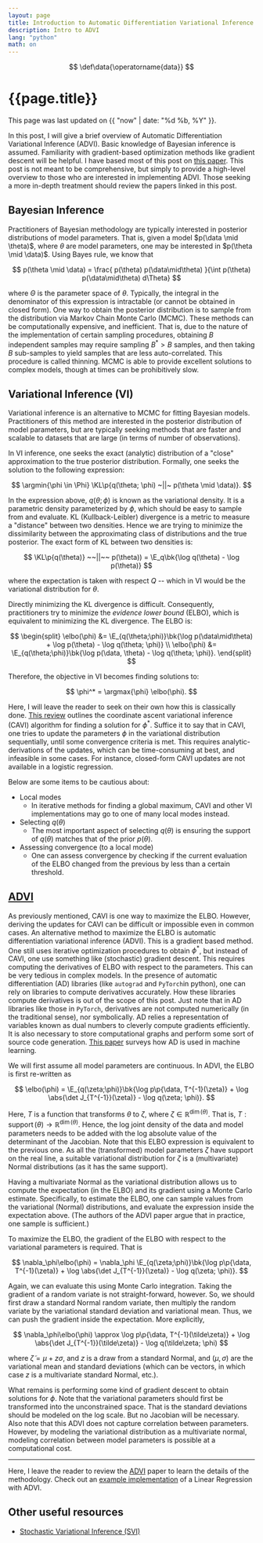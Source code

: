 ```yaml
---
layout: page
title: Introduction to Automatic Differentiation Variational Inference
description: Intro to ADVI
lang: "python"
math: on
---
```


$$
\def\data{\operatorname{data}}
$$

# {{page.title}}

This page was last updated on {{ "now" | date: "%d %b, %Y" }}.

In this post, I will give a brief overview of Automatic Differentiation
Variational Inference (ADVI). Basic knowledge of Bayesian inference is assumed.
Familiarity with gradient-based optimization methods like gradient descent will
be helpful.  I have based most of this post on [this paper][1]. This post is
not meant to be comprehensive, but simply to provide a high-level overview to
those who are interested in implementing ADVI. Those seeking a more in-depth
treatment should review the papers linked in this post.

## Bayesian Inference
Practitioners of Bayesian methodology are typically interested in posterior
distributions of model parameters. That is, given a model $p(\data \mid
\theta)$, where  $\theta$ are model parameters, one may be interested in
$p(\theta \mid \data)$. Using Bayes rule, we know that

$$
p(\theta \mid \data) = \frac{ p(\theta) p(\data\mid\theta) }{\int p(\theta)
p(\data\mid\theta) d\Theta}
$$

where $\Theta$ is the parameter space of $\theta$. Typically, the integral in the
denominator of this expression is intractable (or cannot be obtained in closed
form). One way to obtain the posterior distribution is to sample from the
distribution via Markov Chain Monte Carlo (MCMC). These methods can be
computationally expensive, and inefficient. That is, due to the nature of the
implementation of certain sampling procedures, obtaining $B$ independent
samples may require sampling $B^* > B$ samples, and then taking $B$ sub-samples
to yield samples that are less auto-correlated. This procedure is called
thinning.  MCMC is able to provide excellent solutions to complex models,
though at times can be prohibitively slow.

## Variational Inference (VI)
Variational inference is an alternative to MCMC for fitting Bayesian models. 
Practitioners of this method are interested in the posterior distribution
of model parameters, but are typically seeking methods that are faster and
scalable to datasets that are large (in terms of number of observations).

In VI inference, one seeks the exact (analytic) distribution of a "close"
approximation to the true posterior distribution. Formally, one seeks
the solution to the following expression:

$$
\argmin{\phi \in \Phi} \KL\p{q(\theta; \phi) ~||~ p(\theta \mid \data)}.
$$

In the expression above, $q(\theta; \phi)$ is known as the variational density.
It is a parametric density parameterized by $\phi$, which should be easy to
sample from and evaluate. KL (Kullback-Leibler) divergence is a metric to
measure a "distance" between two densities. Hence we are trying to minimize
the dissimilarity between the approximating class of distributions and the
true posterior. The exact form of KL between two densities is:

$$
\KL\p{q(\theta)} ~~||~~ p(\theta)) = \E_q\bk{\log q(\theta) - \log p(\theta)}
$$

where the expectation is taken with respect $Q$ -- which in VI would be the
variational distribution for $\theta$.

Directly minimizing the KL divergence is difficult. Consequently, practitioners
try to minimize the *evidence lower bound* (ELBO), which is equivalent to 
minimizing the KL divergence. The ELBO is:

$$
\begin{split}
\elbo(\phi) &= \E_{q(\theta;\phi)}\bk{\log p(\data\mid\theta) + \log p(\theta) -
               \log q(\theta; \phi)} \\
\elbo(\phi) &= \E_{q(\theta;\phi)}\bk{\log p(\data, \theta) - \log q(\theta; \phi)}.
\end{split}
$$

Therefore, the objective in VI becomes finding solutions to:

$$
\phi^* = \argmax{\phi} \elbo(\phi).
$$

Here, I will leave the reader to seek on their own how this is classically
done.  [This review][2] outlines the coordinate ascent variational inference
(CAVI) algorithm for finding a solution for $\phi^*$. Suffice it to say that in
CAVI, one tries to update the parameters $\phi$ in the variational distribution
sequentially, until some convergence criteria is met. This requires
analytic-derivations of the updates, which can be time-consuming at best, and
infeasible in some cases. For instance, closed-form CAVI updates are not available
in a logistic regression.

Below are some items to be cautious about:
- Local modes
    - In iterative methods for finding a global maximum, CAVI and other VI
      implementations may go to one of many local modes instead.
- Selecting $q(\theta)$
    - The most important aspect of selecting $q(\theta)$ is ensuring the
      support of $q(\theta)$ matches that of the prior $p(\theta)$.
- Assessing convergence (to a local mode)
    - One can assess convergence by checking if the current evaluation of the ELBO 
      changed from the previous by less than a certain threshold.

## [ADVI][1]
As previously mentioned, CAVI is one way to maximize the ELBO. However,
deriving the updates for CAVI can be difficult or impossible even in common
cases. An alternative method to maximize the ELBO is automatic differentiation
variational inference (ADVI). This is a gradient based method. One still uses
iterative optimization procedures to obtain $\phi^*$, but instead of CAVI, one
use something like (stochastic) gradient descent. This requires computing the
derivatives of ELBO with respect to the parameters. This can be very tedious in
complex models. In the presence of automatic differentiation (AD) libraries
(like `autograd` and `PyTorch`in python), one can rely on libraries to compute
derivatives accurately. How these libraries compute derivatives is out of the
scope of this post. Just note that in AD libraries like those in `PyTorch`,
derivatives are not computed numerically (in the traditional sense), nor
symbolically. AD relies a representation of variables known as dual numbers to 
cleverly compute gradients efficiently. It is also necessary to store
computational graphs and perform some sort of source code generation.
[This paper][4] surveys how AD is used in machine learning.

We will first assume all model parameters are continuous. In ADVI, the ELBO is
first re-written as 

$$
\elbo(\phi) = \E_{q(\zeta;\phi)}\bk{\log p\p{\data, T^{-1}(\zeta)} +
              \log \abs{\det J_{T^{-1}}(\zeta)} -
              \log q(\zeta; \phi)}.
$$

Here, $T$ is a function that transforms $\theta$ to $\zeta$, where $\zeta \in
\mathbb{R}^{\operatorname{dim}(\theta)}$. That is, $T:
\operatorname{support}(\theta) \rightarrow \mathbb{R}^{\operatorname{dim}(\theta)}$.
Hence, the log joint density of the data and model parameters needs to be added
with the log absolute value of the determinant of the Jacobian. Note that this
ELBO expression is equivalent to the previous one. As all the (transformed)
model parameters $\zeta$ have support on the real line, a suitable variational
distribution for $\zeta$ is a (multivariate) Normal distributions (as it has
the same support).

Having a multivariate Normal as the variational distribution allows us to compute
the expectation (in the ELBO) and its gradient using a Monte Carlo estimate.
Specifically, to estimate the ELBO, one can sample values from the variational
(Normal) distributions, and evaluate the expression inside the expectation above.
(The authors of the ADVI paper argue that in practice, one sample is sufficient.)

To maximize the ELBO, the gradient of the ELBO with respect to the variational
parameters is required. That is 

$$
\nabla_\phi\elbo(\phi) = \nabla_\phi
                         \E_{q(\zeta;\phi)}\bk{\log p\p{\data, T^{-1}(\zeta)} +
                         \log \abs{\det J_{T^{-1}}(\zeta)} -
                         \log q(\zeta; \phi)}.
$$

Again, we can evaluate this using Monte Carlo integration. Taking the gradient 
of a random variate is not straight-forward, however. So, we should first draw 
a standard Normal random variate, then multiply the random variate by the variational
standard deviation and variational mean. Thus, we can push the gradient inside
the expectation. More explicitly, 

$$
\nabla_\phi\elbo(\phi) \approx
\log p\p{\data, T^{-1}(\tilde\zeta)} +
\log \abs{\det J_{T^{-1}}(\tilde\zeta)} -
\log q(\tilde\zeta; \phi)
$$

where $\tilde{\zeta} = \mu + z \sigma$, and $z$ is a draw from a standard
Normal, and $(\mu, \sigma)$ are the variational mean and standard deviations
(which can be vectors, in which case $z$ is a multivariate standard Normal,
etc.).

What remains is performing some kind of gradient descent to obtain solutions
for $\phi$. Note that the variational parameters should first be transformed
into the unconstrained space. That is the standard deviations should be modeled
on the log scale. But no Jacobian will be necessary. Also note that this ADVI
does not capture correlation between parameters. However, by modeling the
variational distribution as a multivariate normal, modeling correlation between
model parameters is possible at a computational cost.

***

Here, I leave the reader to review the [ADVI][1] paper to learn the details of
the methodology. Check out an [example implementation][5] of a Linear
Regression with ADVI.

## Other useful resources
- [Stochastic Variational Inference (SVI)][3]

[1]: https://arxiv.org/abs/1603.00788
[2]: https://arxiv.org/abs/1601.00670
[3]: http://www.jmlr.org/papers/v14/hoffman13a.html
[4]: http://www.jmlr.org/papers/volume18/17-468/17-468.pdf
[5]: https://luiarthur.github.io/statorial/varinf/linregpy/

